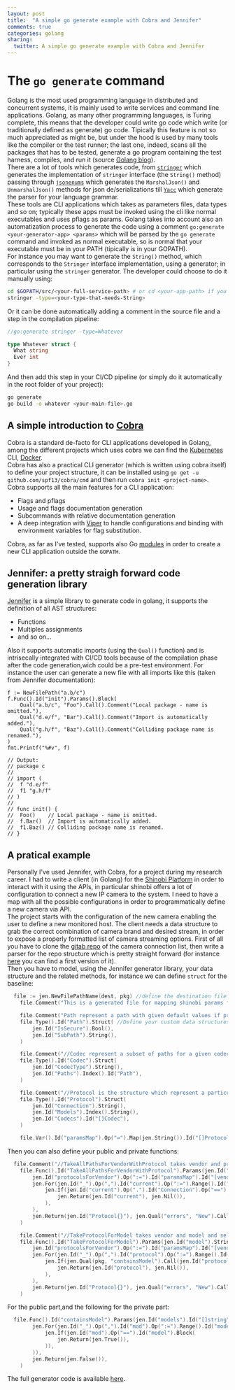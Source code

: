 ```yaml
---
layout: post
title:  "A simple go generate example with Cobra and Jennifer"
comments: true
categories: golang
sharing:
  twitter: A simple go generate example with Cobra and Jennifer
---
```


# The `go generate` command

Golang is the most used programming language in distributed and concurrent systems, it is mainly used to write services and command line applications. Golang, as many other programming languages, is Turing complete, this means that the developer could write go code which write (or traditionally defined as generate) go code. Tipically this feature is not so much appreciated as might be, but under the hood is used by many tools like the compiler or the test runner; the last one, indeed, scans all the packages that has to be tested, generate a go program containing the test harness, compiles, and run it (source [Golang blog](https://blog.golang.org/generate)).  
There are a lot of tools which generates code, from [``stringer``](golang.org/x/tools/cmd/stringer) which generates the implementation of ``stringer`` interface (the ``String()`` method) passing through [``jsonenums``](https://github.com/campoy/jsonenums) which generates the ``MarshalJson()`` and ``UnmarshalJson()`` methods for json de/serializations till [``Yacc``](https://golang.org/x/tools/cmd/goyacc) which generate the parser for your language grammar.  
These tools are CLI applications which takes as parameters files, data types and so on; typically these apps must be invoked using the cli like normal executables and uses pflags as params. Golang takes into account also an automatization process to generate the code using a comment ``go:generate <your-generator-app> <params>`` which will be parsed by the ``go generate`` command and invoked as normal executable, so is normal that your executable must be in your PATH (tipically is in your GOPATH).  
For instance you may want to generate the `String()` method, which corresponds to the `Stringer` interface implementation, using a generator; in particular using the `stringer` generator. The developer could choose to do it manually using:

```bash
cd $GOPATH/src/<your-full-service-path> # or cd <your-app-path> if you are using modules
stringer -type=<your-type-that-needs-String>
```

Or it can be done automatically adding a comment in the source file and a step in the compilation pipeline:

```go
//go:generate stringer -type=Whatever

type Whatever struct {
  What string
  Ever int
}
```

And then add this step in your CI/CD pipeline (or simply do it automatically in the root folder of your project):

```bash
go generate
go build -o whatever <your-main-file>.go
```

## A simple introduction to [Cobra](http://github.com/spf13/cobra)

Cobra is a standard de-facto for CLI applications developed in Golang, among the different projects which uses cobra we can find the [Kubernetes](https://kubernetes.io/) CLI, [Docker](https://www.docker.com/).  
Cobra has also a practical CLI generator (which is written using cobra itself) to define your project structure, it can be installed using ``go get -u github.com/spf13/cobra/cmd`` and then run ``cobra init <project-name>``.   
Cobra supports all the main features for a CLI application:

* Flags and pflags
* Usage and flags documentation generation
* Subcommands with relative documentation generation
* A deep integration with [Viper](https://github.com/spf13/viper) to handle configurations and binding with environment variables for flag substitution.

Cobra, as far as I've tested, supports also Go [modules](https://blog.golang.org/using-go-modules) in order to create a new CLI application outside the `GOPATH`.

## Jennifer: a pretty straigh forward code generation library

[Jennifer](https://github.com/dave/jennifer) is a simple library to generate code in golang, it supports the definition of all AST structures:

* Functions
* Multiples assignments
* and so on...

Also it supports automatic imports (using the `Qual()` function) and is intrisecally integrated with CI/CD tools because of the compilation phase after the code generation,wich could be a pre-test environment.
For instance the user can generate a new file with all imports like this (taken from Jennifer documentation):

```golang
f := NewFilePath("a.b/c")
f.Func().Id("init").Params().Block(
	Qual("a.b/c", "Foo").Call().Comment("Local package - name is omitted."),
	Qual("d.e/f", "Bar").Call().Comment("Import is automatically added."),
	Qual("g.h/f", "Baz").Call().Comment("Colliding package name is renamed."),
)
fmt.Printf("%#v", f)

// Output:
// package c
//
// import (
// 	f "d.e/f"
// 	f1 "g.h/f"
// )
//
// func init() {
// 	Foo()    // Local package - name is omitted.
// 	f.Bar()  // Import is automatically added.
// 	f1.Baz() // Colliding package name is renamed.
// }
```

## A pratical example

Personally I've used Jennifer, with Cobra, for a project during my research career. I had to write a client (in Golang) for the [Shinobi Platform](https://shinobi.video/) in order to interact with it using the APIs, in particular shinobi offers a lot of configuration to connect a new IP camera to the system. I need to have a map with all the possible configurations in order to programmatically define a new camera via API.  
The project starts with the configuration of the new camera enabling the user to define a new monitored host. The client needs a data structure to grab the correct combination of camera brand and desired stream, in order to expose a properly formatted list of camera streaming options. First of all you have to clone the [gitab repo](https://gitlab.com/Shinobi-Systems/cameraConnectionList) of the camera connection list, then write a parser for the repo structure which is pretty straight forward (for instance [here](https://gitlab.com/charliemaiors/shinobi-param-generator/tree/master/parser) you can find a first version of it).  
Then you have to model, using the Jennifer generator library, your data structure and the related methods, for instance we can define `struct` for the baseline:

```go
  file := jen.NewFilePathName(dest, pkg) //define the destination file
	file.Comment("This is a generated file for mapping shinobi params from param source, DO NOT EDIT!!!") //comment it!!!

	file.Comment("Path represent a path with given default values if present")
	file.Type().Id("Path").Struct( //Define your custom data structures
		jen.Id("IsSecure").Bool(),
		jen.Id("SubPath").String(),
	)

	file.Comment("//Codec represent a subset of paths for a given codec")
	file.Type().Id("Codec").Struct(
		jen.Id("CodecType").String(),
		jen.Id("Paths").Index().Id("Path"),
	)

	file.Comment("//Protocol is the structure which represent a particular IPCam with it's vendor, protocol, codec and relative subpath")
	file.Type().Id("Protocol").Struct(
		jen.Id("Connection").String(),
		jen.Id("Models").Index().String(),
		jen.Id("Codecs").Id("[]Codec"),
	)

	file.Var().Id("paramsMap").Op("=").Map(jen.String()).Id("[]Protocol").Values(generator.generateDict(params))

```

Then you can also define your public and private functions:

```go
  file.Comment("//TakeAllPathsForVendorWithProtocol takes vendor and protocol and select the possibles values from paramsMap")
	file.Func().Id("TakeAllPathsForVendorWithProtocol").Params(jen.Id("vendor").String(), jen.Id("protocol").String()).Parens(jen.Id("Protocol").Op(",").Error()).Block(
		jen.Id("protocolsForVendor").Op(":=").Id("paramsMap").Id("[vendor]"),
		jen.For(jen.Id("_").Op(",").Id("current").Op(":=").Range().Id("protocolsForVendor")).Block(
			jen.If(jen.Id("current").Op(".").Id("Connection").Op("==").Id("protocol")).Block(
				jen.Return(jen.Id("current"), jen.Nil()),
			),
		),
		jen.Return(jen.Id("Protocol{}"), jen.Qual("errors", "New").Call(jen.Lit("No protocol found"))),
	)

	file.Comment("//TakeProtocolForModel takes vendor and model and select the correspondent protocol")
	file.Func().Id("TakeProtocolForModel").Params(jen.Id("model").String(), jen.Id("vendor").String()).Parens(jen.Id("Protocol").Op(",").Error()).Block(
		jen.Id("protocolsForVendor").Op(":=").Id("paramsMap").Id("[vendor]"),
		jen.For(jen.Id("_").Op(",").Id("protocol").Op(":=").Range().Id("protocolsForVendor")).Block(
			jen.If(jen.Qual(pkg, "containsModel").Call(jen.Id("protocol").Op(".").Id("Models"), jen.Id("model"))).Block(
				jen.Return(jen.Id("protocol"), jen.Nil()),
			),
		),
		jen.Return(jen.Id("Protocol{}"), jen.Qual("errors", "New").Call(jen.Lit("No protocol found"))),
	)

```

For the public part,and the following for the private part:

```go
  file.Func().Id("containsModel").Params(jen.Id("models").Id("[]string"),      jen.Id("model").String()).Bool().Block(
		jen.For(jen.Id("_").Op(",").Id("mod").Op(":=").Range().Id("models").Block(
			jen.If(jen.Id("mod").Op("==").Id("model").Block(
				jen.Return(jen.True()),
			)),
		)),
		jen.Return(jen.False()),
	)

```

The full generator code is available [here](https://gitlab.com/charliemaiors/shinobi-param-generator/tree/master/generator).